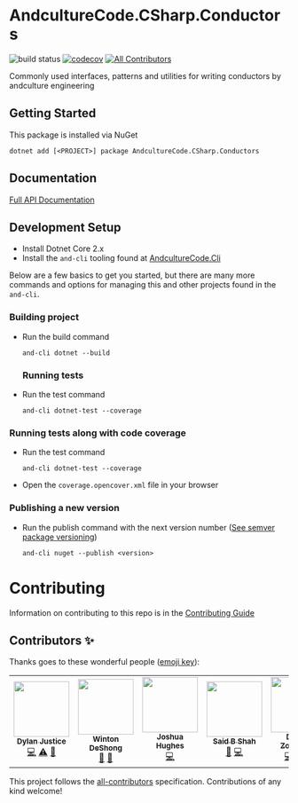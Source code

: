 # AndcultureCode.CSharp.Conductors

![build status](https://github.com/AndcultureCode/AndcultureCode.CSharp.Conductors/actions/workflows/build.yaml/badge.svg)
[![codecov](https://codecov.io/gh/AndcultureCode/AndcultureCode.CSharp.Conductors/branch/main/graph/badge.svg)](https://codecov.io/gh/AndcultureCode/AndcultureCode.CSharp.Conductors)<!-- ALL-CONTRIBUTORS-BADGE:START - Do not remove or modify this section -->
[![All Contributors](https://img.shields.io/badge/all_contributors-6-orange.svg?style=flat-square)](#contributors-)
<!-- ALL-CONTRIBUTORS-BADGE:END -->
Commonly used interfaces, patterns and utilities for writing conductors by andculture engineering

## Getting Started
This package is installed via NuGet
```
dotnet add [<PROJECT>] package AndcultureCode.CSharp.Conductors
```

## Documentation

[Full API Documentation](src/AndcultureCode.CSharp.Conductors/AndcultureCode.CSharp.Conductors.md)


## Development Setup

* Install Dotnet Core 2.x
* Install the `and-cli` tooling found at [AndcultureCode.Cli](https://github.com/AndcultureCode/AndcultureCode.Cli)

Below are a few basics to get you started, but there are many more commands and options for managing this and other projects found in the `and-cli`.

### Building project
* Run the build command
    ```
    and-cli dotnet --build
    ```

    ### Running tests
* Run the test command
    ```
    and-cli dotnet-test --coverage
    ```

### Running tests along with code coverage
* Run the test command
    ```
    and-cli dotnet-test --coverage
    ```
* Open the `coverage.opencover.xml` file in your browser

### Publishing a new version
* Run the publish command with the next version number ([See semver package versioning](https://docs.microsoft.com/en-us/nuget/concepts/package-versioning))
    ```
    and-cli nuget --publish <version>
    ```

Contributing
======

Information on contributing to this repo is in the [Contributing Guide](CONTRIBUTING.md)

## Contributors ✨

Thanks goes to these wonderful people ([emoji key](https://allcontributors.org/docs/en/emoji-key)):

<!-- ALL-CONTRIBUTORS-LIST:START - Do not remove or modify this section -->
<!-- prettier-ignore-start -->
<!-- markdownlint-disable -->
<table>
  <tr>
    <td align="center"><a href="http://resume.dylanjustice.com"><img src="https://avatars.githubusercontent.com/u/22502365?v=4?s=100" width="100px;" alt=""/><br /><sub><b>Dylan Justice</b></sub></a><br /><a href="https://github.com/AndcultureCode/AndcultureCode.CSharp.Conductors/commits?author=dylanjustice" title="Code">💻</a> <a href="https://github.com/AndcultureCode/AndcultureCode.CSharp.Conductors/commits?author=dylanjustice" title="Tests">⚠️</a> <a href="https://github.com/AndcultureCode/AndcultureCode.CSharp.Conductors/commits?author=dylanjustice" title="Documentation">📖</a></td>
    <td align="center"><a href="http://www.winton.me/"><img src="https://avatars.githubusercontent.com/u/48424?v=4?s=100" width="100px;" alt=""/><br /><sub><b>Winton DeShong</b></sub></a><br /><a href="https://github.com/AndcultureCode/AndcultureCode.CSharp.Conductors/pulls?q=is%3Apr+reviewed-by%3Awintondeshong" title="Reviewed Pull Requests">👀</a> <a href="https://github.com/AndcultureCode/AndcultureCode.CSharp.Conductors/commits?author=wintondeshong" title="Documentation">📖</a></td>
    <td align="center"><a href="https://github.com/jhugs"><img src="https://avatars.githubusercontent.com/u/14300627?v=4?s=100" width="100px;" alt=""/><br /><sub><b>Joshua Hughes</b></sub></a><br /><a href="https://github.com/AndcultureCode/AndcultureCode.CSharp.Conductors/commits?author=jhugs" title="Code">💻</a></td>
    <td align="center"><a href="https://www.saidshah.com"><img src="https://avatars.githubusercontent.com/u/19719299?v=4?s=100" width="100px;" alt=""/><br /><sub><b>Said B Shah</b></sub></a><br /><a href="https://github.com/AndcultureCode/AndcultureCode.CSharp.Conductors/commits?author=SaidShah" title="Documentation">📖</a> <a href="https://github.com/AndcultureCode/AndcultureCode.CSharp.Conductors/commits?author=SaidShah" title="Code">💻</a></td>
    <td align="center"><a href="https://www.davidezoccarato.cloud/"><img src="https://avatars.githubusercontent.com/u/9533250?v=4?s=100" width="100px;" alt=""/><br /><sub><b>Davide Zoccarato</b></sub></a><br /><a href="https://github.com/AndcultureCode/AndcultureCode.CSharp.Conductors/commits?author=dzoccarato" title="Code">💻</a> <a href="https://github.com/AndcultureCode/AndcultureCode.CSharp.Conductors/commits?author=dzoccarato" title="Tests">⚠️</a> <a href="https://github.com/AndcultureCode/AndcultureCode.CSharp.Conductors/commits?author=dzoccarato" title="Documentation">📖</a></td>
    <td align="center"><a href="https://github.com/brandongregoryscott"><img src="https://avatars.githubusercontent.com/u/11774799?v=4?s=100" width="100px;" alt=""/><br /><sub><b>Brandon Scott</b></sub></a><br /><a href="https://github.com/AndcultureCode/AndcultureCode.CSharp.Conductors/commits?author=brandongregoryscott" title="Code">💻</a> <a href="#maintenance-brandongregoryscott" title="Maintenance">🚧</a></td>
  </tr>
</table>

<!-- markdownlint-restore -->
<!-- prettier-ignore-end -->

<!-- ALL-CONTRIBUTORS-LIST:END -->

This project follows the [all-contributors](https://github.com/all-contributors/all-contributors) specification. Contributions of any kind welcome!
